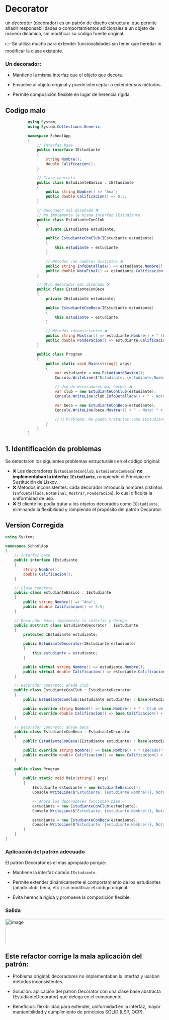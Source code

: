 # Decorator
un *decorator* (decorador) es un patrón de diseño estructural que permite añadir responsabilidades o comportamientos adicionales a un objeto de manera dinámica, sin modificar su código fuente original.

👉 Se utiliza mucho para extender funcionalidades sin tener que heredar ni modificar la clase existente.


### Un decorador:

* Mantiene la misma interfaz que el objeto que decora.

* Envuelve al objeto original y puede interceptar o extender sus métodos.

* Permite composición flexible en lugar de herencia rígida.


## Codigo malo
```C#
          using System;
          using System.Collections.Generic;

          namespace SchoolApp
          {
              // Interfaz base
              public interface IEstudiante
              {
                  string Nombre();
                  double Calificacion();
              }

              // Clase concreta
              public class EstudianteBasico : IEstudiante
              {
                  public string Nombre() => "Ana";
                  public double Calificacion() => 8.5;
              }

              // Decorador mal diseñado ❌
              // No implementa la misma interfaz IEstudiante
              public class EstudianteConClub
              {
                  private IEstudiante estudiante;

                  public EstudianteConClub(IEstudiante estudiante)
                  {
                      this.estudiante = estudiante;
                  }

                  // Métodos con nombres distintos ❌
                  public string InfoDetallada() => estudiante.Nombre() + " - Club de Ciencias";
                  public double NotaFinal() => estudiante.Calificacion() + 0.5;
              }

              // Otro decorador mal diseñado ❌
              public class EstudianteConBeca
              {
                  private IEstudiante estudiante;

                  public EstudianteConBeca(IEstudiante estudiante)
                  {
                      this.estudiante = estudiante;
                  }

                  // Métodos inconsistentes ❌
                  public string Mostrar() => estudiante.Nombre() + " (Becado)";
                  public double Ponderacion() => estudiante.Calificacion() + 1.0;
              }

              public class Program
              {
                  public static void Main(string[] args)
                  {
                      var estudiante = new EstudianteBasico();
                      Console.WriteLine($"Estudiante: {estudiante.Nombre()}, Nota: {estudiante.Calificacion()}");

                      // Uso de decoradores mal hechos ❌
                      var club = new EstudianteConClub(estudiante);
                      Console.WriteLine(club.InfoDetallada() + " - Nota: " + club.NotaFinal());

                      var beca = new EstudianteConBeca(estudiante);
                      Console.WriteLine(beca.Mostrar() + " - Nota: " + beca.Ponderacion());

                      // 🚨 Problema: No puedo tratarlos como IEstudiante de manera uniforme
                  }
              }
          }
```


## 1. Identificación de problemas
Se detectaron los siguientes problemas estructurales en el código original:
- ❌ Los decoradores (`EstudianteConClub`, `EstudianteConBeca`) **no implementaban la interfaz `IEstudiante`**, rompiendo el Principio de Sustitución de Liskov.
- ❌ Métodos inconsistentes: cada decorador introducía nombres distintos (`InfoDetallada`, `NotaFinal`, `Mostrar`, `Ponderacion`), lo cual dificulta la uniformidad de uso.
- ❌ El cliente no podía tratar a los objetos decorados como `IEstudiante`, eliminando la flexibilidad y rompiendo el propósito del patrón Decorator.


## Version Corregida
``` c#
using System;

namespace SchoolApp
{
    // Interfaz base
    public interface IEstudiante
    {
        string Nombre();
        double Calificacion();
    }

    // Clase concreta
    public class EstudianteBasico : IEstudiante
    {
        public string Nombre() => "Ana";
        public double Calificacion() => 8.5;
    }

    // Decorador base: implementa la interfaz y delega
    public abstract class EstudianteDecorator : IEstudiante
    {
        protected IEstudiante estudiante;

        public EstudianteDecorator(IEstudiante estudiante)
        {
            this.estudiante = estudiante;
        }

        public virtual string Nombre() => estudiante.Nombre();
        public virtual double Calificacion() => estudiante.Calificacion();
    }

    // Decorador concreto: añade club
    public class EstudianteConClub : EstudianteDecorator
    {
        public EstudianteConClub(IEstudiante estudiante) : base(estudiante) { }

        public override string Nombre() => base.Nombre() + " - Club de Ciencias";
        public override double Calificacion() => base.Calificacion() + 0.5;
    }

    // Decorador concreto: añade beca
    public class EstudianteConBeca : EstudianteDecorator
    {
        public EstudianteConBeca(IEstudiante estudiante) : base(estudiante) { }

        public override string Nombre() => base.Nombre() + " (Becado)";
        public override double Calificacion() => base.Calificacion() + 1.0;
    }

    public class Program
    {
        public static void Main(string[] args)
        {
            IEstudiante estudiante = new EstudianteBasico();
            Console.WriteLine($"Estudiante: {estudiante.Nombre()}, Nota: {estudiante.Calificacion()}");

            // Ahora los decoradores funcionan bien ✅
            estudiante = new EstudianteConClub(estudiante);
            Console.WriteLine($"Estudiante: {estudiante.Nombre()}, Nota: {estudiante.Calificacion()}");

            estudiante = new EstudianteConBeca(estudiante);
            Console.WriteLine($"Estudiante: {estudiante.Nombre()}, Nota: {estudiante.Calificacion()}");
        }
    }
}
```
### Aplicación del patrón adecuado

El patrón Decorator es el más apropiado porque:

* Mantiene la interfaz común `IEstudiante`.

* Permite extender dinámicamente el comportamiento de los estudiantes (añadir club, beca, etc.) sin modificar el código original.

* Evita herencia rígida y promueve la composición flexible.

### Salida
<img width="518" height="77" alt="image" src="https://github.com/user-attachments/assets/683745fb-7ab6-409f-a8f8-9fb31582a470" />


## Este refactor corrige la mala aplicación del patrón:

* Problema original: decoradores no implementaban la interfaz y usaban métodos inconsistentes.

* Solución: aplicación del patrón Decorator con una clase base abstracta (EstudianteDecorator) que delega en el componente.

* Beneficios: flexibilidad para extender, uniformidad en la interfaz, mayor mantenibilidad y cumplimiento de principios SOLID (LSP, OCP).

